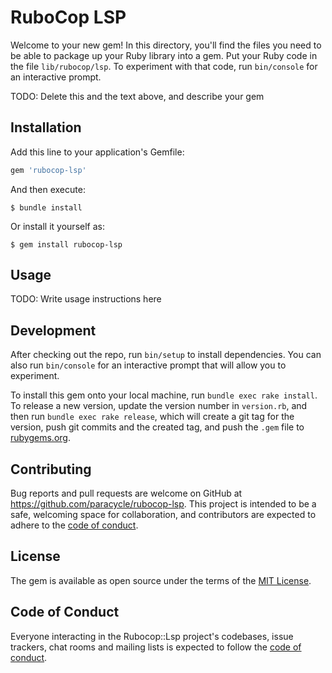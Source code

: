 # RuboCop LSP

Welcome to your new gem! In this directory, you'll find the files you need to be able to package up your Ruby library into a gem. Put your Ruby code in the file `lib/rubocop/lsp`. To experiment with that code, run `bin/console` for an interactive prompt.

TODO: Delete this and the text above, and describe your gem

## Installation

Add this line to your application's Gemfile:

```ruby
gem 'rubocop-lsp'
```

And then execute:

    $ bundle install

Or install it yourself as:

    $ gem install rubocop-lsp

## Usage

TODO: Write usage instructions here

## Development

After checking out the repo, run `bin/setup` to install dependencies. You can also run `bin/console` for an interactive prompt that will allow you to experiment.

To install this gem onto your local machine, run `bundle exec rake install`. To release a new version, update the version number in `version.rb`, and then run `bundle exec rake release`, which will create a git tag for the version, push git commits and the created tag, and push the `.gem` file to [rubygems.org](https://rubygems.org).

## Contributing

Bug reports and pull requests are welcome on GitHub at https://github.com/paracycle/rubocop-lsp. This project is intended to be a safe, welcoming space for collaboration, and contributors are expected to adhere to the [code of conduct](https://github.com/paracycle/rubocop-lsp/blob/main/CODE_OF_CONDUCT.md).

## License

The gem is available as open source under the terms of the [MIT License](https://opensource.org/licenses/MIT).

## Code of Conduct

Everyone interacting in the Rubocop::Lsp project's codebases, issue trackers, chat rooms and mailing lists is expected to follow the [code of conduct](https://github.com/paracycle/rubocop-lsp/blob/main/CODE_OF_CONDUCT.md).

